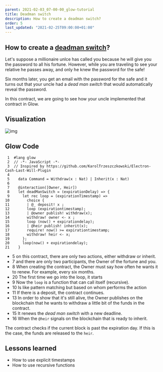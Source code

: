 ```yaml
---
parent: 2021-02-03_07-00-00_glow-tutorial
title: Deadman switch
description: How to create a deadman switch?
order: 5
last_updated: "2021-02-25T09:00:00+01:00"
---
```

## How to create a [deadman switch](https://gitlab.com/mukn/glow/-/blob/master/future/deadmanswitch.glow)?

Let's suppose a millionaire unlce has called you because he will give you the password to all his fortune.
However, while you are traveling to see your relative he passes away, and only he knew the password for the safe!

Six months later, you get an email with the password for the safe and it turns out that your uncle had a *dead man switch* that would automatically reveal the password.

In this contract, we are going to see how your uncle implemented that contract in Glow.

## Visualization

![img](https://ucarecdn.com/8b0ba880-443f-4b43-991d-ed5ac2dd2350/deadmanswitch.png)


## Glow Code

     1  #lang glow
     2  // -*- JavaScript -*-
     3  // Inspired by https://github.com/KarolTrzeszczkowski/Electron-Cash-Last-Will-Plugin
     4
     5    data Command = Withdraw(x : Nat) | Inherit(x : Nat)
     6
     7    @interaction([Owner, Heir])
     8    let deadManSwitch = (expirationDelay) => {
     9      let rec loop = (expirationTimestamp) =>
    10        choice {
    11        | @_ deposit! x ;
    12        loop (expirationtimestamp);
    13        | @owner publish! withdraw(x);
    14        withdraw! owner <- x ;
    15        loop (now() + expirationdelay);
    16        | @heir publish! inherit(x);
    17        require! now() >= expirationtimestamp;
    18        withdraw! heir <- x;
    19      };
    20      loop(now() + expirationdelay);
    21    }

-   5 on this contract, there are only two actions, either withdraw or inherit.
-   7 and there are only two participants, the Owner of the fortune and you.
-   8 When creating the contract, the Owner must say how often he wants it to renew. For example, every six months.
-   20 The first time we go into the loop, it starts
-   9 Now the `loop` is a function that can call itself (recursive).
-   10 Is like pattern matching but based on whom performs the action
-   11 If there is a deposit, the contract continues.
-   13 In order to show that it's still alive, the Owner publishes on the blockchain that he wants to withdraw a little bit of the funds in the contract.
-   15 It renews the *dead man switch* with a new deadline.
-   16 When the `@heir` signals on the blockchain that is ready to inherit.

The contract checks if the current block is past the expiration day.
If this is the case, the funds are released to the `heir`.


## Lessons learned

-   How to use explicit timestamps
-   How to use recursive functions
